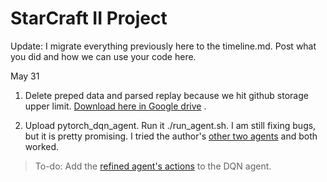 # StarCraft II Project

Update:
I migrate everything previously here to the timeline.md. 
Post what you did and how we can use your code here. 


May 31
1. Delete preped data and parsed replay because we hit github storage upper limit. [Download here in Google drive](https://drive.google.com/drive/folders/1-CnHdD1T8P09XixGYlDI_8pSs4iSZQN5?usp=sharing) .

2. Upload pytorch_dqn_agent. Run it ./run_agent.sh. I am still fixing bugs, but it is pretty promising. I tried the 
author's [other two agents](https://github.com/wohlert/starcraft-agent-pytorch) and both worked. 
> To-do: Add the [refined agent's actions](https://github.com/skjb/pysc2-tutorial/blob/master/Refining%20the%20Sparse%20Reward%20Agent/refined_agent.py) to the DQN agent.




